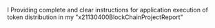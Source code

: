 I Providing complete and clear  instructions for application execution of token distribution in my "x21130400BlockChainProjectReport"


